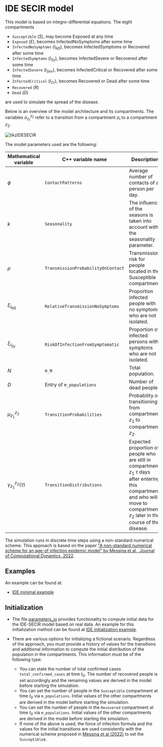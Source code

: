 # IDE SECIR model

This model is based on integro-differential equations.
The eight compartments 
- `Susceptible` ($S$), may become Exposed at any time
- `Exposed` ($E$), becomes InfectedNoSymptoms after some time
- `InfectedNoSymptoms` ($I_{NS}$), becomes InfectedSymptoms or Recovered after some time
- `InfectedSymptoms` ($I_{Sy}$), becomes InfectedSevere or Recovered after some time
- `InfectedSevere` ($I_{Sev}$), becomes InfectedCritical or Recovered after some time
- `InfectedCritical` ($I_{Cr}$), becomes Recovered or Dead after some time
- `Recovered` ($R$)
- `Dead` ($D$)

are used to simulate the spread of the disease.

Below is an overview of the model architecture and its compartments.
The variables $\sigma_{z_1}^{z_2}$ refer to a transition from a compartment $z_1$ to a compartment $z_2$.

![tikzIDESECIR](https://github.com/SciCompMod/memilio/assets/70579874/3500421a-035c-4ce1-ae95-a54d8097be82)

The model parameters used are the following:

| Mathematical variable                   | C++ variable name | Description |
|---------------------------- | --------------- | -------------------------------------------------------------------------------------------------- |
| $\phi$                      |  `ContactPatterns`               | Average number of contacts of a person per day. |
| $k$                      |  `Seasonality`               |  The influence of the seasons is taken into account with the seasonality parameter. |
| $\rho$                      |  `TransmissionProbabilityOnContact`               | Transmission risk for people located in the Susceptible compartment. |
| $\xi_{I_{NS}}$               |  `RelativeTransmissionNoSymptoms`               | Proportion infected people with no symptoms who are not isolated. |
| $\xi_{I_{Sy}}$               | `RiskOfInfectionFromSymptomatic`                | Proportion of infected persons with symptoms who are not isolated. |
| $N$                         | `m_N`   | Total population. |
| $D$                         |  Entry of `m_populations`  | Number of dead people. |
| $\mu_{z_1}^{z_2}$              |   `TransitionProbabilities`              | Probability of transitioning from compartment $z_1$ to compartment $z_2$. |  
| $\gamma_{z_1}^{z_2}(\tau)$              |   `TransitionDistributions`              | Expected proportion of people who are still in compartment $z_1$ $\tau$ days after entering this compartment and who will move to compartment $z_2$ later in the course of the disease. |  

The simulation runs in discrete time steps using a non-standard numerical scheme. This approach is based on the paper ["A non-standard numerical scheme for an age-of infection epidemic model" by Messina et al., Journal of Computational Dynamics, 2022](https://doi.org/10.3934/jcd.2021029). 

## Examples

An example can be found at:

- [IDE minimal example](../../examples/ide_secir.cpp)

## Initialization 

- The file [parameters_io](parameters_io.h) provides functionality to compute initial data for the IDE-SECIR model based on real data. An example for this initialization method can be found at [IDE initialization example](../../examples/ide_initialization.cpp).

- There are various options for initializing a fictional scenario. Regardless of the approach, you must provide a history of values for the transitions and additional information to compute the initial distribution of the population in the compartments. This information must be of the following type:  

    - You can state the number of total confirmed cases `total_confirmed_cases` at time $t_0$. The number of recovered people is set accordingly and the remaining values are derived in the model before starting the simulation.
    - You can set the number of people in the `Susceptible` compartment at time $t_0$ via `m_populations`. Initial values of the other compartments are derived in the model before starting the simulation.
    - You can set the number of people in the `Recovered` compartment at time $t_0$ via `m_populations`. Initial values of the other compartments are derived in the model before starting the simulation.
    - If none of the above is used, the force of infection formula and the values for the initial transitions are used consistently with the numerical scheme proposed in [Messina et al (2022)](https://doi.org/10.3934/jcd.2021029) to set the `Susceptible`s. 
